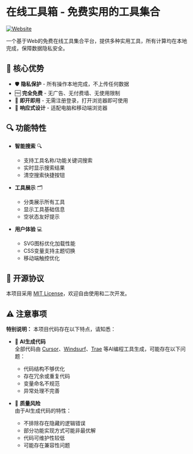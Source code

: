 # 在线工具箱 - 免费实用的工具集合

[![Website](https://img.shields.io/website?url=http://tools.jqnest.top)](http://tools.jqnest.top)

一个基于Web的免费在线工具集合平台，提供多种实用工具，所有计算均在本地完成，保障数据隐私安全。

## 🌟 核心优势

- 🛡️ **隐私保护** - 所有操作本地完成，不上传任何数据
- 🆓 **完全免费** - 无广告、无付费墙、无使用限制
- 🚀 **即开即用** - 无需注册登录，打开浏览器即可使用
- 📱 **响应式设计** - 适配电脑和移动端浏览器

## 🔍 功能特性

- **智能搜索** 🔍
  - 支持工具名称/功能关键词搜索
  - 实时显示搜索结果
  - 清空搜索快捷按钮

- **工具展示** 🗂️
  - 分类展示所有工具
  - 显示工具基础信息
  - 空状态友好提示

- **用户体验** 💻
  - SVG图标优化加载性能
  - CSS变量支持主题切换
  - 移动端触控优化

## 📜 开源协议
本项目采用 [MIT License](LICENSE)，欢迎自由使用和二次开发。

## ⚠️ 注意事项

**特别说明：** 本项目代码存在以下特点，请知悉：

- 🧩 **AI生成代码**  
  全部代码由 [Cursor](https://cursor.sh)、[Windsurf](https://codeium.com/windsurf)、[Trae](https://www.trae.ai/) 等AI编程工具生成，可能存在以下问题：
  - 代码结构不够优化
  - 存在冗余或重复代码
  - 变量命名不规范
  - 异常处理不完善

- 🚧 **质量风险**  
  由于AI生成代码的特性：
  - 不排除存在隐藏的逻辑错误
  - 部分功能实现方式可能非最优解
  - 代码可维护性较低
  - 可能存在兼容性问题
